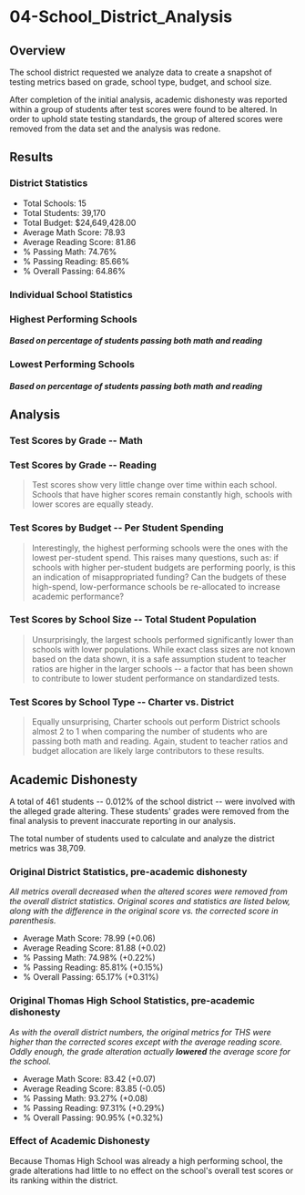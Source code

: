 # 04-School_District_Analysis

## Overview
The school district requested we analyze data to create a snapshot of testing metrics based on grade, school type, budget, and school size. 

After completion of the initial analysis, academic dishonesty was reported within a group of students after test scores were found to be altered. In order to uphold state testing standards, the group of altered scores were removed from the data set and the analysis was redone. 

## Results
### District Statistics
* Total Schools: 15
* Total Students: 39,170
* Total Budget: $24,649,428.00
* Average Math Score: 78.93
* Average Reading Score: 81.86
* % Passing Math: 74.76%
* % Passing Reading: 85.66%
* % Overall Passing: 64.86%

### Individual School Statistics
[](img/overall-stats.png)

### Highest Performing Schools
#### *Based on percentage of students passing __both__ math and reading*
[](img/perf-top.png)

### Lowest Performing Schools
#### *Based on percentage of students passing __both__ math and reading*
[](img/perf-low.png)

## Analysis 
### Test Scores by Grade -- Math
[](img/math-by-grade.png)

### Test Scores by Grade -- Reading
[](img/read-by-grade.png)

> Test scores show very little change over time within each school. Schools that have higher scores remain constantly high, schools with lower scores are equally steady. 

### Test Scores by Budget -- Per Student Spending
[](img/spend.png)

> Interestingly, the highest performing schools were the ones with the lowest per-student spend. This raises many questions, such as: if schools with higher per-student budgets are performing poorly, is this an indication of misappropriated funding? Can the budgets of these high-spend, low-performance schools be re-allocated to increase academic performance? 

### Test Scores by School Size -- Total Student Population
[](img/size.png)

> Unsurprisingly, the largest schools performed significantly lower than schools with lower populations. While exact class sizes are not known based on the data shown, it is a safe assumption student to teacher ratios are higher in the larger schools -- a factor that has been shown to contribute to lower student performance on standardized tests. 

### Test Scores by School Type -- Charter vs. District
[](img/type.png)

> Equally unsurprising, Charter schools out perform District schools almost 2 to 1 when comparing the number of students who are passing both math and reading. Again, student to teacher ratios and budget allocation are likely large contributors to these results. 

## Academic Dishonesty
A total of 461 students -- 0.012% of the school district -- were involved with the alleged grade altering. These students' grades were removed from the final analysis to prevent inaccurate reporting in our analysis. 

The total number of students used to calculate and analyze the district metrics was 38,709. 

### Original District Statistics, pre-academic dishonesty
*All metrics overall decreased when the altered scores were removed from the overall district statistics. Original scores and statistics are listed below, along with the difference in the original score vs. the corrected score in parenthesis.*

* Average Math Score: 78.99 (+0.06)
* Average Reading Score: 81.88 (+0.02)
* % Passing Math: 74.98% (+0.22%)
* % Passing Reading: 85.81% (+0.15%)
* % Overall Passing: 65.17% (+0.31%)

### Original Thomas High School Statistics, pre-academic dishonesty
*As with the overall district numbers, the original metrics for THS were higher than the corrected scores except with the average reading score. Oddly enough, the grade alteration actually __lowered__ the average score for the school.*

* Average Math Score: 83.42 (+0.07)
* Average Reading Score: 83.85 (-0.05)
* % Passing Math: 93.27% (+0.08)
* % Passing Reading: 97.31% (+0.29%)
* % Overall Passing: 90.95% (+0.32%)

### Effect of Academic Dishonesty 
Because Thomas High School was already a high performing school, the grade alterations had little to no effect on the school's overall test scores or its ranking within the district. 
